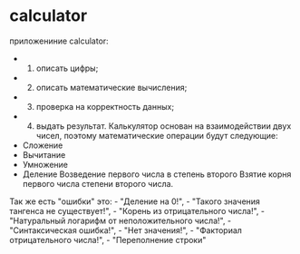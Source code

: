 # calculator
приложениние calculator:
- 1) описать цифры;
- 2) описать математические вычисления;
- 3) проверка на корректность данных; 
- 4) выдать результат. 
Калькулятор основан на взаимодействии двух чисел, 
поэтому математические операции будут следующие:
 - Сложение
 - Вычитание
 - Умножение
 - Деление
Возведение первого числа в степень второго
Взятие корня первого числа степени второго числа.

Так же есть "ошибки" это:
                           -  "Деление на 0!",
                          -  "Такого значения тангенса не существует!",
                          -  "Корень из отрицательного числа!",
                          -  "Натуральный логарифм от неположительного числа!",
                          -  "Синтаксическая ошибка!",
                          -  "Нет значения!",
                           - "Факториал отрицательного числа!",
                          -  "Переполнение строки"
